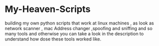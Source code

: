 # My-Heaven-Scripts
building my own python scripts that work at linux machines , as look as network scanner , mac Address changer ,spoofing and sniffing and so many tools and otherwise you can take a look in the description to understand how dose these tools worked like.

